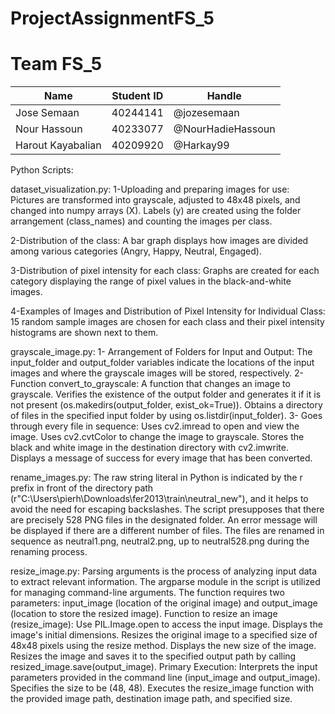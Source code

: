 # ProjectAssignmentFS_5

# Team FS_5

| Name | Student ID | Handle |
| ---- | ---------- | ------ |
| Jose Semaan | 40244141 | @jozesemaan |
| Nour Hassoun | 40233077 | @NourHadieHassoun |
| Harout Kayabalian | 40209920 | @Harkay99 |

Python Scripts:

dataset_visualization.py: 
1-Uploading and preparing images for use:
Pictures are transformed into grayscale, adjusted to 48x48 pixels, and changed into numpy arrays (X).
Labels (y) are created using the folder arrangement (class_names) and counting the images per class.

2-Distribution of the class:
A bar graph displays how images are divided among various categories (Angry, Happy, Neutral, Engaged).

3-Distribution of pixel intensity for each class:
Graphs are created for each category displaying the range of pixel values in the black-and-white images.

4-Examples of Images and Distribution of Pixel Intensity for Individual Class:
15 random sample images are chosen for each class and their pixel intensity histograms are shown next to them.

grayscale_image.py:
1- Arrangement of Folders for Input and Output:
The input_folder and output_folder variables indicate the locations of the input images and where the grayscale images will be stored, respectively.
2- Function convert_to_grayscale:
A function that changes an image to grayscale.
Verifies the existence of the output folder and generates it if it is not present (os.makedirs(output_folder, exist_ok=True)).
Obtains a directory of files in the specified input folder by using os.listdir(input_folder).
3- Goes through every file in sequence:
Uses cv2.imread to open and view the image.
Uses cv2.cvtColor to change the image to grayscale.
Stores the black and white image in the destination directory with cv2.imwrite.
Displays a message of success for every image that has been converted.

rename_images.py:
The raw string literal in Python is indicated by the r prefix in front of the directory path (r"C:\Users\pierh\Downloads\fer2013\train\neutral_new"), and it helps to avoid the need for escaping backslashes.
The script presupposes that there are precisely 528 PNG files in the designated folder. An error message will be displayed if there are a different number of files.
The files are renamed in sequence as neutral1.png, neutral2.png, up to neutral528.png during the renaming process.

resize_image.py:
Parsing arguments is the process of analyzing input data to extract relevant information.
The argparse module in the script is utilized for managing command-line arguments. The function requires two parameters: input_image (location of the original image) and output_image (location to store the resized image).
Function to resize an image (resize_image):
Use PIL.Image.open to access the input image.
Displays the image's initial dimensions.
Resizes the original image to a specified size of 48x48 pixels using the resize method.
Displays the new size of the image.
Resizes the image and saves it to the specified output path by calling resized_image.save(output_image).
Primary Execution:
Interprets the input parameters provided in the command line (input_image and output_image).
Specifies the size to be (48, 48).
Executes the resize_image function with the provided image path, destination image path, and specified size.
